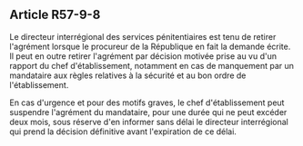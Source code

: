 Article R57-9-8
----
Le directeur interrégional des services pénitentiaires est tenu de retirer
l'agrément lorsque le procureur de la République en fait la demande écrite. Il
peut en outre retirer l'agrément par décision motivée prise au vu d'un rapport
du chef d'établissement, notamment en cas de manquement par un mandataire aux
règles relatives à la sécurité et au bon ordre de l'établissement.

En cas d'urgence et pour des motifs graves, le chef d'établissement peut
suspendre l'agrément du mandataire, pour une durée qui ne peut excéder deux
mois, sous réserve d'en informer sans délai le directeur interrégional qui prend
la décision définitive avant l'expiration de ce délai.

